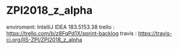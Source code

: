 # ZPI2018_z_alpha

enviroment: IntelliJ IDEA 183.5153.38 
trello : https://trello.com/b/z8FqPd1X/sprint-backlog
travis : https://travis-ci.org/IIS-ZPI/ZPI2018_z_alpha
